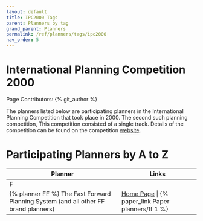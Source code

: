 ```yaml
---
layout: default
title: IPC2000 Tags
parent: Planners by tag
grand_parent: Planners
permalink: /ref/planners/tags/ipc2000
nav_order: 5
---
```

# International Planning Competition 2000

Page Contributors: {% git_author %}

The planners listed below are participating planners in the International Planning Competition that took place in 2000. The second such planning competition, This competition consisted of a single track. Details of the competition can be found on the competition [website](http://ipc00.icaps-conference.org/).

# Participating Planners by A to Z

| Planner | Links |
|---------|-------|
| **F**   |       |
| {% planner FF %} The Fast Forward Planning System (and all other FF brand planners) | [Home Page](https://fai.cs.uni-saarland.de/hoffmann/ff.html) \| {% paper_link Paper planners/ff 1 %} |